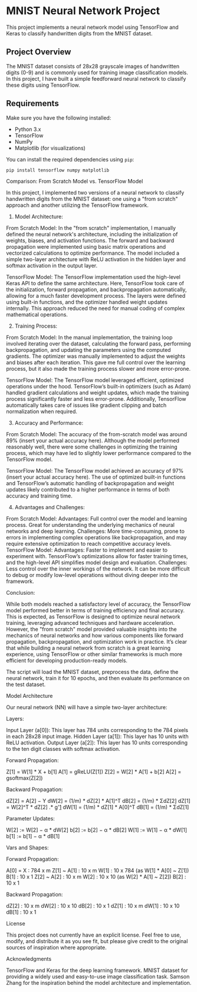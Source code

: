 # MNIST Neural Network Project

This project implements a neural network model using TensorFlow and Keras to classify handwritten digits from the MNIST dataset.

## Project Overview

The MNIST dataset consists of 28x28 grayscale images of handwritten digits (0-9) and is commonly used for training image classification models. In this project, I have built a simple feedforward neural network to classify these digits using TensorFlow.

## Requirements

Make sure you have the following installed:

- Python 3.x
- TensorFlow
- NumPy
- Matplotlib (for visualizations)

You can install the required dependencies using `pip`:

```bash
pip install tensorflow numpy matplotlib 
```
Comparison: From Scratch Model vs. TensorFlow Model

In this project, I implemented two versions of a neural network to classify handwritten digits from the MNIST dataset: one using a "from scratch" approach and another utilizing the TensorFlow framework.

1. Model Architecture:

From Scratch Model:
In the "from scratch" implementation, I manually defined the neural network's architecture, including the initialization of weights, biases, and activation functions. The forward and backward propagation were implemented using basic matrix operations and vectorized calculations to optimize performance. The model included a simple two-layer architecture with ReLU activation in the hidden layer and softmax activation in the output layer.

TensorFlow Model:
The TensorFlow implementation used the high-level Keras API to define the same architecture. Here, TensorFlow took care of the initialization, forward propagation, and backpropagation automatically, allowing for a much faster development process. The layers were defined using built-in functions, and the optimizer handled weight updates internally. This approach reduced the need for manual coding of complex mathematical operations.

2. Training Process:

From Scratch Model:
In the manual implementation, the training loop involved iterating over the dataset, calculating the forward pass, performing backpropagation, and updating the parameters using the computed gradients. The optimizer was manually implemented to adjust the weights and biases after each iteration. This gave me full control over the learning process, but it also made the training process slower and more error-prone.

TensorFlow Model:
The TensorFlow model leveraged efficient, optimized operations under the hood. TensorFlow’s built-in optimizers (such as Adam) handled gradient calculations and weight updates, which made the training process significantly faster and less error-prone. Additionally, TensorFlow automatically takes care of issues like gradient clipping and batch normalization when required.

3. Accuracy and Performance:

From Scratch Model:
The accuracy of the from-scratch model was around 89% (insert your actual accuracy here). Although the model performed reasonably well, there were some challenges in optimizing the training process, which may have led to slightly lower performance compared to the TensorFlow model.

TensorFlow Model:
The TensorFlow model achieved an accuracy of 97% (insert your actual accuracy here). The use of optimized built-in functions and TensorFlow’s automatic handling of backpropagation and weight updates likely contributed to a higher performance in terms of both accuracy and training time.

4. Advantages and Challenges:

From Scratch Model:
Advantages: Full control over the model and learning process. Great for understanding the underlying mechanics of neural networks and deep learning.
Challenges: More time-consuming, prone to errors in implementing complex operations like backpropagation, and may require extensive optimization to reach competitive accuracy levels.
TensorFlow Model:
Advantages: Faster to implement and easier to experiment with. TensorFlow’s optimizations allow for faster training times, and the high-level API simplifies model design and evaluation.
Challenges: Less control over the inner workings of the network. It can be more difficult to debug or modify low-level operations without diving deeper into the framework.

Conclusion:

While both models reached a satisfactory level of accuracy, the TensorFlow model performed better in terms of training efficiency and final accuracy. This is expected, as TensorFlow is designed to optimize neural network training, leveraging advanced techniques and hardware acceleration. However, the "from scratch" model provided valuable insights into the mechanics of neural networks and how various components like forward propagation, backpropagation, and optimization work in practice. It’s clear that while building a neural network from scratch is a great learning experience, using TensorFlow or other similar frameworks is much more efficient for developing production-ready models. 

The script will load the MNIST dataset, preprocess the data, define the neural network, train it for 10 epochs, and then evaluate its performance on the test dataset.

Model Architecture

Our neural network (NN) will have a simple two-layer architecture:

Layers:

Input Layer (a[0]):
This layer has 784 units corresponding to the 784 pixels in each 28x28 input image.
Hidden Layer (a[1]):
This layer has 10 units with ReLU activation.
Output Layer (a[2]):
This layer has 10 units corresponding to the ten digit classes with softmax activation.

Forward Propagation:

Z[1] = W[1] * X + b[1]
A[1] = gReLU(Z[1])
Z[2] = W[2] * A[1] + b[2]
A[2] = gsoftmax(Z[2])

Backward Propagation:

dZ[2] = A[2] − Y
dW[2] = (1/m) * dZ[2] * A[1]^T
dB[2] = (1/m) * ΣdZ[2]
dZ[1] = W[2]^T * dZ[2] .* g'[1](Z[1])
dW[1] = (1/m) * dZ[1] * A[0]^T
dB[1] = (1/m) * ΣdZ[1]

Parameter Updates:

W[2] := W[2] − α * dW[2]
b[2] := b[2] − α * dB[2]
W[1] := W[1] − α * dW[1]
b[1] := b[1] − α * dB[1]

Vars and Shapes:

Forward Propagation:

A[0] = X : 784 x m
Z[1] ~ A[1] : 10 x m
W[1] : 10 x 784 (as W[1] * A[0] ~ Z[1])
B[1] : 10 x 1
Z[2] ~ A[2] : 10 x m
W[2] : 10 x 10 (as W[2] * A[1] ~ Z[2])
B[2] : 10 x 1

Backward Propagation:

dZ[2] : 10 x m
dW[2] : 10 x 10
dB[2] : 10 x 1
dZ[1] : 10 x m
dW[1] : 10 x 10
dB[1] : 10 x 1

License

This project does not currently have an explicit license. Feel free to use, modify, and distribute it as you see fit, but please give credit to the original sources of inspiration where appropriate.

Acknowledgments

TensorFlow and Keras for the deep learning framework.
MNIST dataset for providing a widely used and easy-to-use image classification task.
Samson Zhang for the inspiration behind the model architecture and implementation.